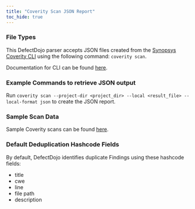 ```yaml
---
title: "Coverity Scan JSON Report"
toc_hide: true
---
```

### File Types
This DefectDojo parser accepts JSON files created from the [Synopsys Coverity CLI](https://www.synopsys.com/software-integrity/static-analysis-tools-sast/coverity.html) using the following command: `coverity scan`.

Documentation for CLI can be found [here](https://sig-product-docs.synopsys.com/bundle/coverity-docs/page/cli/topics/using_the_coverity_cli.html).

### Example Commands to retrieve JSON output
Run `coverity scan --project-dir <project_dir> --local <result_file> --local-format json` to create the JSON report.

### Sample Scan Data
Sample Coverity scans can be found [here](https://github.com/DefectDojo/django-DefectDojo/tree/master/unittests/scans/coverity_scan).

### Default Deduplication Hashcode Fields
By default, DefectDojo identifies duplicate Findings using these hashcode fields:

- title
- cwe
- line
- file path
- description
